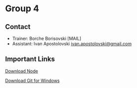 # Group 4

## Contact

- Trainer: Borche Borisovski [MAIL]
- Assistant: Ivan Apostolovski ivan.apostolovski@gmail.com

## Important Links
[Download Node](https://nodejs.org/en)

[Download Git for Windows](https://gitforwindows.org/)
